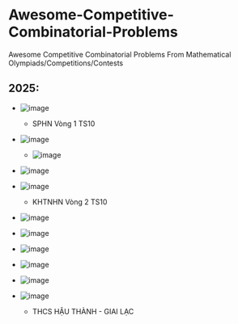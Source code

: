 
# Awesome-Competitive-Combinatorial-Problems
Awesome Competitive Combinatorial Problems From Mathematical Olympiads/Competitions/Contests

## 2025:
* ![image](https://github.com/user-attachments/assets/774dd505-653c-4631-bc12-2990c418f138)
  * SPHN Vòng 1 TS10

* ![image](https://github.com/user-attachments/assets/e10d34be-4ac2-4bbd-9b35-2963195651d6)
  * ![image](https://github.com/user-attachments/assets/54aa6777-fe60-4dd8-b1b8-381ae2c2c59d)

* ![image](https://github.com/user-attachments/assets/72d94a3f-5df5-4ccd-ba06-08c264b4cc6a)

* ![image](https://github.com/user-attachments/assets/436a923e-c8f0-4058-9752-9aa95837e4b6)
  * KHTNHN Vòng 2 TS10

* ![image](https://github.com/user-attachments/assets/6f6e0333-b58e-4d2c-ba00-060196dafcb0)

* ![image](https://github.com/user-attachments/assets/c842e678-3654-4313-a530-17528c52edc3)

* ![image](https://github.com/user-attachments/assets/ee644c71-6a38-4f47-8211-5139d3eb3d11)

* ![image](https://github.com/user-attachments/assets/e7f3fdb4-a32a-456e-93bc-0cd7de6aaf94)

* ![image](https://github.com/user-attachments/assets/3709f5fa-f8fe-488a-9cb6-b30e0827135b)

* ![image](https://github.com/user-attachments/assets/61d8794e-477b-4b27-be24-fb9fdbfb258f)
  * THCS HẬU THÀNH - GIAI LẠC




